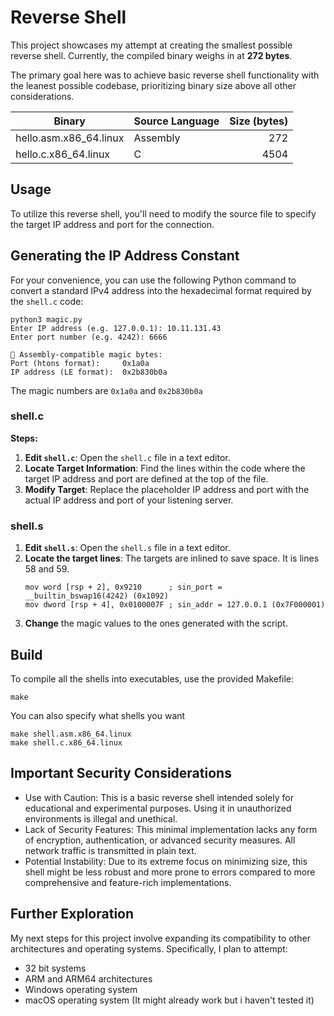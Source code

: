 # Reverse Shell

This project showcases my attempt at creating the smallest possible reverse
shell. Currently, the compiled binary weighs in at **272 bytes**.

The primary goal here was to achieve basic reverse shell functionality with the
leanest possible codebase, prioritizing binary size above all other considerations.

| Binary                 | Source Language | Size (bytes) |
| ---------------------- | --------------- | -----------: |
| hello.asm.x86_64.linux | Assembly        |          272 |
| hello.c.x86_64.linux   | C               |         4504 |

## Usage

To utilize this reverse shell, you'll need to modify the source file
to specify the target IP address and port for the connection.

## Generating the IP Address Constant

For your convenience, you can use the following Python command to convert a
standard IPv4 address into the hexadecimal format required by the `shell.c`
code:

```shell
python3 magic.py
Enter IP address (e.g. 127.0.0.1): 10.11.131.43
Enter port number (e.g. 4242): 6666

🧙 Assembly-compatible magic bytes:
Port (htons format):     0x1a0a
IP address (LE format):  0x2b830b0a
```

The magic numbers are `0x1a0a` and `0x2b830b0a`

### shell.c

**Steps:**

1.  **Edit `shell.c`**: Open the `shell.c` file in a text editor.
2.  **Locate Target Information**: Find the lines within the code where the
    target IP address and port are defined at the top of the file.
3.  **Modify Target**: Replace the placeholder IP address and port with the
    actual IP address and port of your listening server.

### shell.s

1.  **Edit `shell.s`**: Open the `shell.s` file in a text editor.
2.  **Locate the target lines**: The targets are inlined to save space. It is
    lines 58 and 59.
    ```
    mov word [rsp + 2], 0x9210      ; sin_port = __builtin_bswap16(4242) (0x1092)
    mov dword [rsp + 4], 0x0100007F ; sin_addr = 127.0.0.1 (0x7F000001)
    ```
3.  **Change** the magic values to the ones generated with the script.

## Build

To compile all the shells into executables, use the provided Makefile:

```Shell
make
```

You can also specify what shells you want

```shell
make shell.asm.x86_64.linux
make shell.c.x86_64.linux
```

## Important Security Considerations

- Use with Caution: This is a basic reverse shell intended solely for
  educational and experimental purposes. Using it in unauthorized environments
  is illegal and unethical.
- Lack of Security Features: This minimal implementation lacks any form of
  encryption, authentication, or advanced security measures. All network
  traffic is transmitted in plain text.
- Potential Instability: Due to its extreme focus on minimizing size, this
  shell might be less robust and more prone to errors compared to more
  comprehensive and feature-rich implementations.

## Further Exploration

My next steps for this project involve expanding its compatibility to other
architectures and operating systems. Specifically, I plan to attempt:

- 32 bit systems
- ARM and ARM64 architectures
- Windows operating system
- macOS operating system (It might already work but i haven't tested it)
